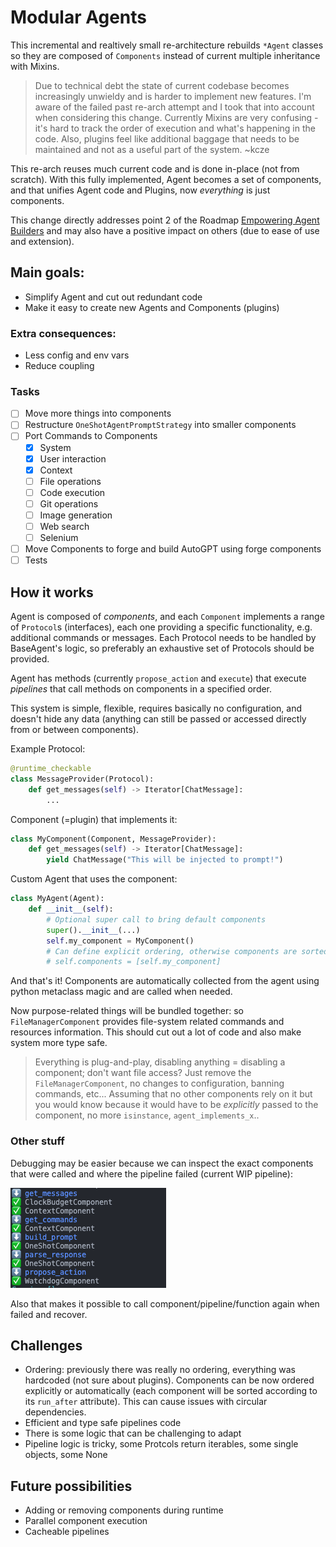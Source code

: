 # Modular Agents

This incremental and realtively small re-architecture rebuilds `*Agent` classes so they are composed of `Components` instead of current multiple inheritance with Mixins.

>Due to technical debt the state of current codebase becomes increasingly unwieldy and is harder to implement new features. I'm aware of the failed past re-arch attempt and I took that into account when considering this change. Currently Mixins are very confusing - it's hard to track the order of execution and what's happening in the code. Also, plugins feel like additional baggage that needs to be maintained and not as a useful part of the system. ~kcze

This re-arch reuses much current code and is done in-place (not from scratch). With this fully implemented, Agent becomes a set of components, and that unifies Agent code and Plugins, now *everything* is just components.

This change directly addresses point 2 of the Roadmap [Empowering Agent Builders](https://github.com/Significant-Gravitas/AutoGPT/discussions/6970) and may also have a positive impact on others (due to ease of use and extension).

## Main goals:
- Simplify Agent and cut out redundant code
- Make it easy to create new Agents and Components (plugins)

### Extra consequences:
- Less config and env vars
- Reduce coupling

### Tasks
- [ ] Move more things into components
- [ ] Restructure `OneShotAgentPromptStrategy` into smaller components
- [ ] Port Commands to Components
  - [x] System
  - [x] User interaction
  - [x] Context
  - [ ] File operations
  - [ ] Code execution
  - [ ] Git operations
  - [ ] Image generation
  - [ ] Web search
  - [ ] Selenium
- [ ] Move Components to forge and build AutoGPT using forge components
- [ ] Tests

## How it works
Agent is composed of *components*, and each `Component` implements a range of `Protocol`s (interfaces), each one providing a specific functionality, e.g. additional commands or messages. Each Protocol needs to be handled by BaseAgent's logic, so preferably an exhaustive set of Protocols should be provided.

Agent has methods (currently `propose_action` and `execute`) that execute *pipelines* that call methods on components in a specified order.

This system is simple, flexible, requires basically no configuration, and doesn't hide any data (anything can still be passed or accessed directly from or between components).

Example Protocol:
```py
@runtime_checkable
class MessageProvider(Protocol):
    def get_messages(self) -> Iterator[ChatMessage]:
        ...
```
Component (=plugin) that implements it:
```py
class MyComponent(Component, MessageProvider):
    def get_messages(self) -> Iterator[ChatMessage]:
        yield ChatMessage("This will be injected to prompt!")
```
Custom Agent that uses the component:
```py
class MyAgent(Agent):
    def __init__(self):
        # Optional super call to bring default components
        super().__init__(...)
        self.my_component = MyComponent()
        # Can define explicit ordering, otherwise components are sorted automatically
        # self.components = [self.my_component]
```
And that's it! Components are automatically collected from the agent using python metaclass magic and are called when needed.

Now purpose-related things will be bundled together: so `FileManagerComponent` provides file-system related commands and resources information. This should cut out a lot of code and also make system more type safe.

>Everything is plug-and-play, disabling anything = disabling a component; don't want file access? Just remove the `FileManagerComponent`, no changes to configuration, banning commands, etc... Assuming that no other components rely on it but you would know because it would have to be *explicitly* passed to the component, no more `isinstance`, `agent_implements_x`..

### Other stuff
Debugging may be easier because we can inspect the exact components that were called and where the pipeline failed (current WIP pipeline):

![](../imgs/modular-pipeline.png)

Also that makes it possible to call component/pipeline/function again when failed and recover.

## Challenges
- Ordering: previously there was really no ordering, everything was hardcoded (not sure about plugins). Components can be now ordered explicitly or automatically (each component will be sorted according to its `run_after` attribute). This can cause issues with circular dependencies.
- Efficient and type safe pipelines code
- There is some logic that can be challenging to adapt
- Pipeline logic is tricky, some Protcols return iterables, some single objects, some None

## Future possibilities
- Adding or removing components during runtime
- Parallel component execution
- Cacheable pipelines